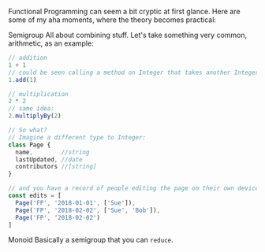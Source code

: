 Functional Programming can seem a bit cryptic at first glance. Here are some of my aha moments, where the theory becomes practical:

Semigroup
All about combining stuff. Let's take something very common, arithmetic, as an example:

```javascript
// addition
1 + 1
// could be seen calling a method on Integer that takes another Integer
1.add(1)

// multiplication
2 * 2
// same idea:
2.multiplyBy(2)

// So what?
// Imagine a different type to Integer:
class Page {
  name,        //string
  lastUpdated, //date
  contributors //[string]
}

// and you have a record of people editing the page on their own devices
const edits = [
  Page('FP', '2018-01-01', ['Sue']),
  Page('FP', '2018-02-02', ['Sue', 'Bob']),
  Page('FP', '2018-02-02')
]
```

Monoid
Basically a semigroup that you can `reduce`. 

```javascript
```
<!--stackedit_data:
eyJoaXN0b3J5IjpbLTE0NjA0ODQ3MThdfQ==
-->